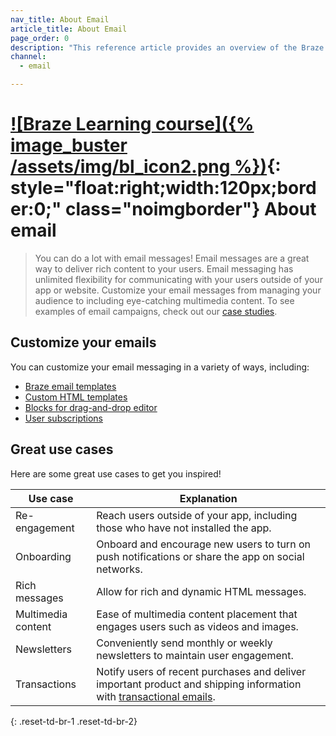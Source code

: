 ```yaml
---
nav_title: About Email
article_title: About Email
page_order: 0
description: "This reference article provides an overview of the Braze Email channel and common use cases."
channel:
  - email

---
```


# [![Braze Learning course]({% image_buster /assets/img/bl_icon2.png %})](https://learning.braze.com/messaging-channels-email){: style="float:right;width:120px;border:0;" class="noimgborder"} About email

> You can do a lot with email messages! Email messages are a great way to deliver rich content to your users. Email messaging has unlimited flexibility for communicating with your users outside of your app or website. Customize your email messages from managing your audience to including eye-catching multimedia content. To see examples of email campaigns, check out our [case studies][6].

## Customize your emails

You can customize your email messaging in a variety of ways, including:

- [Braze email templates][2]
- [Custom HTML templates][7]
- [Blocks for drag-and-drop editor][4]
- [User subscriptions][5]

## Great use cases

Here are some great use cases to get you inspired!

| Use case | Explanation |
| --- | --- |
| Re-engagement | Reach users outside of your app, including those who have not installed the app. |
| Onboarding | Onboard and encourage new users to turn on push notifications or share the app on social networks. |
| Rich messages | Allow for rich and dynamic HTML messages. |
| Multimedia content | Ease of multimedia content placement that engages users such as videos and images. |
| Newsletters | Conveniently send monthly or weekly newsletters to maintain user engagement. |
| Transactions | Notify users of recent purchases and deliver important product and shipping information with [transactional emails][3].
{: .reset-td-br-1 .reset-td-br-2}


[1]: {{site.baseurl}}/user_guide/message_building_by_channel/email/html_editor/creating_an_email_campaign/
[2]: {{site.baseurl}}/user_guide/message_building_by_channel/email/templates/email_template/
[3]: {{site.baseurl}}/user_guide/message_building_by_channel/email/transactional_message_api_campaign/
[4]: {{site.baseurl}}/user_guide/message_building_by_channel/email/drag_and_drop/dnd_editor_blocks/
[5]: {{site.baseurl}}/user_guide/message_building_by_channel/email/managing_user_subscriptions/
[6]: https://www.braze.com/customers/
[7]: {{site.baseurl}}/user_guide/message_building_by_channel/email/templates/html_email_template/